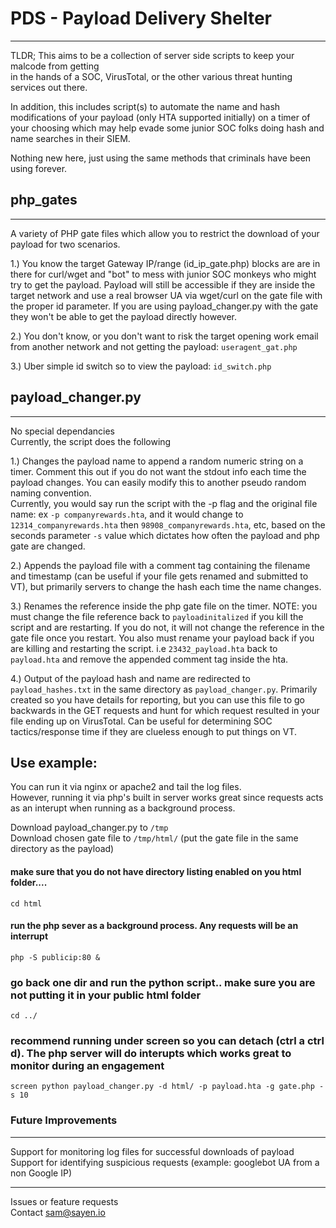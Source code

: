 # PDS - Payload Delivery Shelter   
-----------------------------------------------   
TLDR; This aims to be a collection of server side scripts to keep your malcode from getting   
in the hands of a SOC, VirusTotal, or the other various threat hunting services out there.   

In addition, this includes script(s) to automate the name and hash modifications of your payload (only HTA supported initially) on a timer of your choosing which may help evade some junior SOC folks doing hash and name searches in their SIEM.   

Nothing new here, just using the same methods that criminals have been using forever.   

## php_gates   
---------------------------------------------------   
A variety of PHP gate files which allow you to restrict the download of your payload for two scenarios.      

1.) You know the target Gateway IP/range (id_ip_gate.php) blocks are are in there for curl/wget and "bot" to mess with junior SOC monkeys who might try to get the payload.  Payload will still be accessible if they are inside the target network and use a real browser UA via wget/curl on the gate file with the proper id parameter. If you are using payload_changer.py with the gate they won't be able to get the payload directly however.   

2.) You don't know, or you don't want to risk the target opening work email from another network and not getting the payload: ```useragent_gat.php```       

3.) Uber simple id switch so to view the payload: ```id_switch.php```   

## payload_changer.py   
---------------------------------------------------   
No special dependancies   
Currently, the script does the following    

1.) Changes the payload name to append a random numeric string on a timer.  Comment this out if you do not want the stdout info each time the payload changes. You can easily modify this to another pseudo random naming convention.    
        Currently, you would say run the script with the -p flag and the original file name: ex ```-p companyrewards.hta```, and it would change to ```12314_companyrewards.hta``` then ```98908_companyrewards.hta```, etc, based on the seconds parameter ```-s``` value which dictates how often the payload and php gate are changed.    
 
 2.) Appends the payload file with a comment tag containing the filename and timestamp (can be useful if your file gets renamed and submitted to VT), but primarily servers to change the hash each time the name changes.    
 
 3.) Renames the reference inside the php gate file on the timer.  NOTE: you must change the file reference back to ```payloadinitalized``` if you kill the script and are restarting.  If you do not, it will not change the reference in the gate file once you restart.  You also must rename your payload back if you are killing and restarting the script.  i.e ```23432_payload.hta``` back to ```payload.hta``` and remove the appended comment tag inside the hta.    
 
 4.) Output of the payload hash and name are redirected to ```payload_hashes.txt``` in the same directory as ```payload_changer.py```.  Primarily created so you have details for reporting, but you can use this file to go backwards in the GET requests and hunt for which request resulted in your file ending up on VirusTotal. Can be useful for determining SOC tactics/response time if they are clueless enough to put things on VT.    

Use example:   
---------------------------------------------------    
You can run it via nginx or apache2 and tail the log files.   
However, running it via php's built in server works great since requests acts as an interupt when running as a background process.   

Download payload_changer.py to ```/tmp```   
Download chosen gate file to ```/tmp/html/``` (put the gate file in the same directory as the payload) 

#### make sure that you do not have directory listing enabled on you html folder....   

```cd html```   

#### run the php sever as a background process. Any requests will be an interrupt    

```php -S publicip:80 &```    

### go back one dir and run the python script.. make sure you are not putting it in your public html folder   

```cd ../```  

### recommend running under screen so you can detach (ctrl a ctrl d).  The php server will do interupts which works great to monitor during an engagement   

```screen python payload_changer.py -d html/ -p payload.hta -g gate.php -s 10```   

### Future Improvements    
---------------------------------------------------   
Support for monitoring log files for successful downloads of payload   
Support for identifying suspicious requests (example: googlebot UA from a non Google IP)   

---------------------------------------------------   
Issues or feature requests   
Contact sam@sayen.io    



